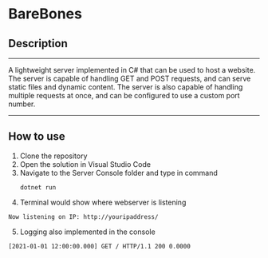 # BareBones

## Description
___ 
A lightweight server implemented in C# that can be used to host a website. The server is capable of handling GET and POST requests, and can serve static files and dynamic content. The server is also capable of handling multiple requests at once, and can be configured to use a custom port number.
___
## How to use
1. Clone the repository
2. Open the solution in Visual Studio Code
3. Navigate to the Server Console folder and type in command
   ```
   dotnet run
   ```
4. Terminal would show where webserver is listening
  ```
  Now listening on IP: http://youripaddress/
  ```
5. Logging also implemented in the console
  ```
  [2021-01-01 12:00:00.000] GET / HTTP/1.1 200 0.0000
  ```